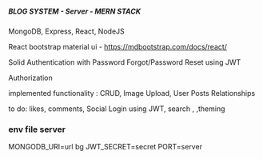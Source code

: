 ##### BLOG SYSTEM - Server -   MERN STACK

MongoDB, Express, React, NodeJS

React bootstrap material ui - https://mdbootstrap.com/docs/react/


Solid Authentication with Password Forgot/Password Reset using JWT

Authorization

implemented functionality : CRUD, Image Upload, User Posts Relationships

to do: likes, comments, Social Login using JWT, search , ,theming 

### env file server

MONGODB_URI=url bg
JWT_SECRET=secret
PORT=server

